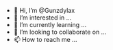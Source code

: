- 👋 Hi, I’m @Gunzdylax
- 👀 I’m interested in ...
- 🌱 I’m currently learning ...
- 💞️ I’m looking to collaborate on ...
- 📫 How to reach me ...

<!---
Gunzdylax/Gunzdylax is a ✨ special ✨ repository because its `README.md` (this file) appears on your GitHub profile.
You can click the Preview link to take a look at your changes.
--->
